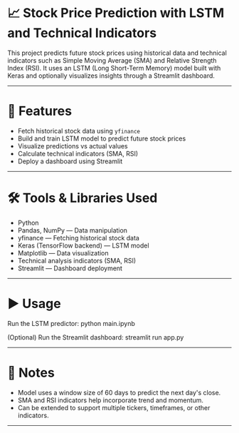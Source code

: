 # 📈 Stock Price Prediction with LSTM and Technical Indicators

This project predicts future stock prices using historical data and technical indicators such as
Simple Moving Average (SMA) and Relative Strength Index (RSI). It uses an LSTM (Long Short-Term Memory)
model built with Keras and optionally visualizes insights through a Streamlit dashboard.

---

# 🚀 Features
- Fetch historical stock data using `yfinance`
- Build and train LSTM model to predict future stock prices
- Visualize predictions vs actual values
- Calculate technical indicators (SMA, RSI)
- Deploy a dashboard using Streamlit

---

# 🛠️ Tools & Libraries Used
- Python
- Pandas, NumPy — Data manipulation
- yfinance — Fetching historical stock data
- Keras (TensorFlow backend) — LSTM model
- Matplotlib — Data visualization
- Technical analysis indicators (SMA, RSI)
- Streamlit — Dashboard deployment

---


# ▶️ Usage

Run the LSTM predictor:
    python main.ipynb

(Optional) Run the Streamlit dashboard:
    streamlit run app.py

---

# 📌 Notes
- Model uses a window size of 60 days to predict the next day's close.
- SMA and RSI indicators help incorporate trend and momentum.
- Can be extended to support multiple tickers, timeframes, or other indicators.

---
